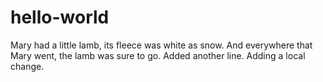 # hello-world
Mary had a little lamb, its fleece was white as snow.
And everywhere that Mary went, the lamb was sure to go.
Added another line.
Adding a local change.

